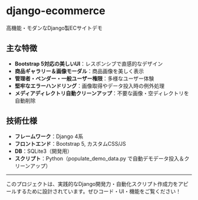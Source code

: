 # django-ecommerce

高機能・モダンなDjango製ECサイトデモ

## 主な特徴
- **Bootstrap 5対応の美しいUI**：レスポンシブで直感的なデザイン
- **商品ギャラリー＆画像モーダル**：商品画像を美しく表示
- **管理者・ベンダー・一般ユーザー権限**：多様なユーザー体験
- **堅牢なエラーハンドリング**：画像取得やデータ投入時の例外処理
- **メディアディレクトリ自動クリーンアップ**：不要な画像・空ディレクトリを自動削除

## 技術仕様
- **フレームワーク**：Django 4系
- **フロントエンド**：Bootstrap 5, カスタムCSS/JS
- **DB**：SQLite3（開発用）
- **スクリプト**：Python（populate_demo_data.py で自動デモデータ投入＆クリーンアップ）

---

このプロジェクトは、実践的なDjango開発力・自動化スクリプト作成力をアピールするために設計されています。ぜひコード・UI・機能をご覧ください！